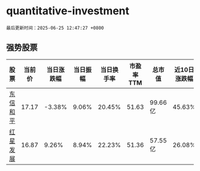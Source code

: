 # quantitative-investment

`最后更新时间：2025-06-25 12:47:27 +0800`

## 强势股票

|股票|当前价|当日涨跌幅|当日振幅|当日换手率|市盈率TTM|总市值|近10日涨跌幅|
|----|----|----|----|----|----|----|----|
|[东信和平](https://xueqiu.com/S/SZ002017)|17.17|-3.38%|9.06%|20.45%|51.63|99.66亿|45.63%|
|[红星发展](https://xueqiu.com/S/SH600367)|16.87|9.26%|8.94%|22.23%|51.36|57.55亿|26.08%|
